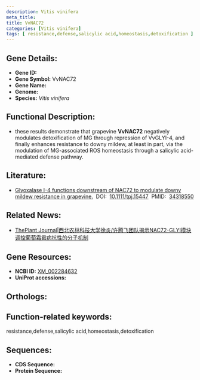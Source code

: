 ```yaml
---
description: Vitis vinifera
meta_title:
title: VvNAC72
categories: [Vitis vinifera]
tags: [ resistance,defense,salicylic acid,homeostasis,detoxification ]
---
```


## Gene Details:
- **Gene ID:**	[]()
- **Gene Symbol:** VvNAC72
- **Gene Name:** 
- **Genome:** []()
- **Species:** *Vitis vinifera*

## Functional Description:
   - these results demonstrate that grapevine **VvNAC72** negatively modulates detoxification of MG through repression of VvGLYI-4, and finally enhances resistance to downy mildew, at least in part, via the modulation of MG-associated ROS homeostasis through a salicylic acid-mediated defense pathway.

## Literature:
   - [Glyoxalase I-4 functions downstream of NAC72 to modulate downy mildew resistance in grapevine.]( https://onlinelibrary.wiley.com/doi/10.1111/tpj.15447)&nbsp;&nbsp;DOI:&nbsp;&nbsp;[10.1111/tpj.15447](https://onlinelibrary.wiley.com/doi/10.1111/tpj.15447)&nbsp;&nbsp;PMID:&nbsp;&nbsp;[34318550](https://pubmed.ncbi.nlm.nih.gov/34318550/)

## Related News:
   - [The ​Plant Journal|西北农林科技大学徐炎/许腾飞团队揭示NAC72-GLYI模块调控葡萄霜霉病抗性的分子机制](https://mp.weixin.qq.com/s?__biz=Mzg3MDEwNDEyMg==&mid=2247514752&idx=7&sn=3bdf0d6d82cd3ee8cf84343243f30f77&chksm=ce9017d5f9e79ec3c0278f95f4117dbb5213b37ca265cf0d5f06f5921e86e0a8257c1b1071b4&scene=27#wechat_redirect)

## Gene Resources:
- **NCBI ID:** [XM_002284632](https://www.ncbi.nlm.nih.gov/gene/?term=XM_002284632)
- **UniProt accessions:** [](https://www.uniprot.org/uniprotkb//entry)

## Orthologs:


## Function-related keywords:
resistance,defense,salicylic acid,homeostasis,detoxification

## Sequences:
- **CDS Sequence:**
- **Protein Sequence:**
